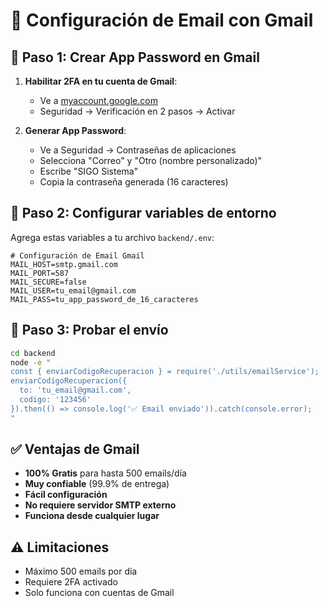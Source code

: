 # 📧 Configuración de Email con Gmail

## 🔧 Paso 1: Crear App Password en Gmail

1. **Habilitar 2FA en tu cuenta de Gmail**:
   - Ve a [myaccount.google.com](https://myaccount.google.com)
   - Seguridad → Verificación en 2 pasos → Activar

2. **Generar App Password**:
   - Ve a Seguridad → Contraseñas de aplicaciones
   - Selecciona "Correo" y "Otro (nombre personalizado)"
   - Escribe "SIGO Sistema"
   - Copia la contraseña generada (16 caracteres)

## 🔧 Paso 2: Configurar variables de entorno

Agrega estas variables a tu archivo `backend/.env`:

```env
# Configuración de Email Gmail
MAIL_HOST=smtp.gmail.com
MAIL_PORT=587
MAIL_SECURE=false
MAIL_USER=tu_email@gmail.com
MAIL_PASS=tu_app_password_de_16_caracteres
```

## 🔧 Paso 3: Probar el envío

```bash
cd backend
node -e "
const { enviarCodigoRecuperacion } = require('./utils/emailService');
enviarCodigoRecuperacion({
  to: 'tu_email@gmail.com',
  codigo: '123456'
}).then(() => console.log('✅ Email enviado')).catch(console.error);
"
```

## ✅ Ventajas de Gmail

- **100% Gratis** para hasta 500 emails/día
- **Muy confiable** (99.9% de entrega)
- **Fácil configuración**
- **No requiere servidor SMTP externo**
- **Funciona desde cualquier lugar**

## ⚠️ Limitaciones

- Máximo 500 emails por día
- Requiere 2FA activado
- Solo funciona con cuentas de Gmail



